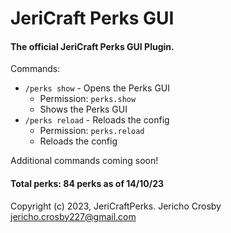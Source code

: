 # JeriCraft Perks GUI

#### The official JeriCraft Perks GUI Plugin.

Commands:

- `/perks show` - Opens the Perks GUI
  - Permission: `perks.show`
  - Shows the Perks GUI
- `/perks reload` - Reloads the config
  - Permission: `perks.reload`
  - Reloads the config

Additional commands coming soon!

#### Total perks: 84 perks as of 14/10/23

Copyright (c) 2023, JeriCraftPerks. Jericho Crosby <jericho.crosby227@gmail.com>